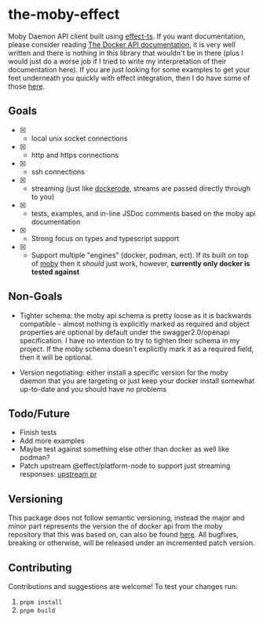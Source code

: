 # the-moby-effect

Moby Daemon API client built using [effect-ts](http://effect.website). If you want documentation, please consider reading [The Docker API documentation](https://docs.docker.com/engine/api/latest), it is very well written and there is nothing in this library that wouldn't be in there (plus I would just do a worse job if I tried to write my interpretation of their documentation here). If you are just looking for some examples to get your feet underneath you quickly with effect integration, then I do have some of those [here](./examples/).

## Goals

- [x] - local unix socket connections
- [x] - http and https connections
- [x] - ssh connections
- [x] - streaming (just like [dockerode](https://github.com/apocas/dockerode), streams are passed directly through to you)
- [x] - tests, examples, and in-line JSDoc comments based on the moby api documentation
- [x] - Strong focus on types and typescript support
- [x] - Support multiple "engines" (docker, podman, ect). If its built on top of [moby](https://github.com/moby/moby) then it _should_ just work, however, __currently only docker is tested against__

## Non-Goals

- Tighter schema: the moby api schema is pretty loose as it is backwards compatible - almost nothing is explicitly marked as required and object properties are optional by default under the swagger2.0/openapi specification. I have no intention to try to tighten their schema in my project. If the moby schema doesn't explicitly mark it as a required field, then it will be optional.

- Version negotiating: either install a specific version for the moby daemon that you are targeting or just keep your docker install somewhat up-to-date and you should have no problems

## Todo/Future
- Finish tests
- Add more examples
- Maybe test against something else other than docker as well like podman?
- Patch upstream @effect/platform-node to support just streaming responses: [upstream pr](https://github.com/Effect-TS/platform/pull/375)

## Versioning

This package does not follow semantic versioning, instead the major and minor part represents the version the of docker api from the moby repository that this was based on, can also be found [here](https://docs.docker.com/engine/api/version-history/). All bugfixes, breaking or otherwise, will be released under an incremented patch version.

## Contributing

Contributions and suggestions are welcome! To test your changes run:

1. `pnpm install`
2. `pnpm build`

